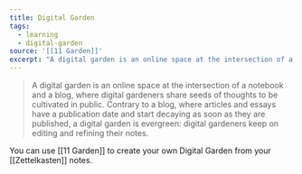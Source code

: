 ```yaml
---
title: Digital Garden
tags:
  - learning
  - digital-garden
source: '[[11 Garden]]'
excerpt: "A digital garden is an online space at the intersection of a notebook and a blog"
---
```


> A digital garden is an online space at the intersection of a notebook and a blog, where digital gardeners share seeds of thoughts to be cultivated in public. Contrary to a blog, where articles and essays have a publication date and start decaying as soon as they are published, a digital garden is evergreen: digital gardeners keep on editing and refining their notes.

You can use [[11 Garden]] to create your own Digital Garden from your [[Zettelkasten]] notes.
